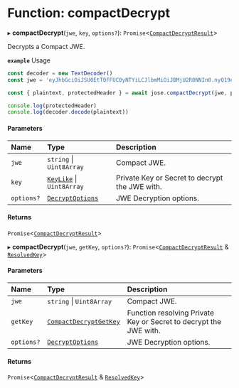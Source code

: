# Function: compactDecrypt

▸ **compactDecrypt**(`jwe`, `key`, `options?`): `Promise`<[`CompactDecryptResult`](../interfaces/types.CompactDecryptResult.md)\>

Decrypts a Compact JWE.

**`example`** Usage
```js
const decoder = new TextDecoder()
const jwe = 'eyJhbGciOiJSU0EtT0FFUC0yNTYiLCJlbmMiOiJBMjU2R0NNIn0.nyQ19eq9ogh9wA7fFtnI2oouzy5_8b5DeLkoRMfi2yijgfTs2zEnayCEofz_qhnL-nwszabd9qUeHv0-IwvhhJJS7GUJOU3ikiIe42qcIAFme1A_Fo9CTxw4XTOy-I5qanl8So91u6hwfyN1VxAqVLsSE7_23EC-gfGEg_5znew9PyXXsOIE-K_HH7IQowRrlZ1X_bM_Liu53RzDpLDvRz59mp3S8L56YqpM8FexFGTGpEaoTcEIst375qncYt3-79IVR7gZN1RWsWgjPatfvVbnh74PglQcATSf3UUhaW0OAKn6q7r3PDx6DIKQ35bgHQg5QopuN00eIfLQL2trGw.W3grIVj5HVuAb76X.6PcuDe5D6ttWFYyv0oqqdDXfI2R8wBg1F2Q80UUA_Gv8eEimNWfxIWdLxrjzgQGSvIhxmFKuLM0.a93_Ug3uZHuczj70Zavx8Q'

const { plaintext, protectedHeader } = await jose.compactDecrypt(jwe, privateKey)

console.log(protectedHeader)
console.log(decoder.decode(plaintext))
```

#### Parameters

| Name | Type | Description |
| :------ | :------ | :------ |
| `jwe` | `string` \| `Uint8Array` | Compact JWE. |
| `key` | [`KeyLike`](../types/types.KeyLike.md) \| `Uint8Array` | Private Key or Secret to decrypt the JWE with. |
| `options?` | [`DecryptOptions`](../interfaces/types.DecryptOptions.md) | JWE Decryption options. |

#### Returns

`Promise`<[`CompactDecryptResult`](../interfaces/types.CompactDecryptResult.md)\>

▸ **compactDecrypt**(`jwe`, `getKey`, `options?`): `Promise`<[`CompactDecryptResult`](../interfaces/types.CompactDecryptResult.md) & [`ResolvedKey`](../interfaces/types.ResolvedKey.md)\>

#### Parameters

| Name | Type | Description |
| :------ | :------ | :------ |
| `jwe` | `string` \| `Uint8Array` | Compact JWE. |
| `getKey` | [`CompactDecryptGetKey`](../interfaces/jwe_compact_decrypt.CompactDecryptGetKey.md) | Function resolving Private Key or Secret to decrypt the JWE with. |
| `options?` | [`DecryptOptions`](../interfaces/types.DecryptOptions.md) | JWE Decryption options. |

#### Returns

`Promise`<[`CompactDecryptResult`](../interfaces/types.CompactDecryptResult.md) & [`ResolvedKey`](../interfaces/types.ResolvedKey.md)\>
